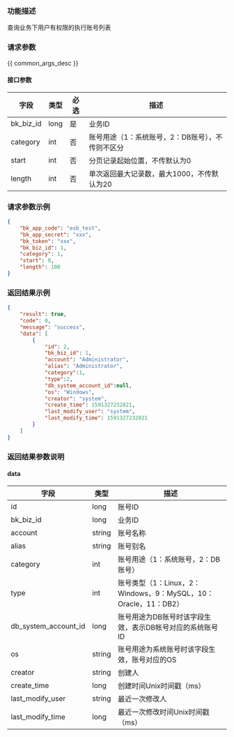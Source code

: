### 功能描述

查询业务下用户有权限的执行账号列表

### 请求参数

{{ common_args_desc }}

#### 接口参数

| 字段       |  类型      | 必选   |  描述      |
|----------------------|------------|--------|------------|
| bk_biz_id              |  long       | 是     | 业务ID |
| category               |  int        | 否     | 账号用途（1：系统账号，2：DB账号），不传则不区分 |
| start                  |  int        | 否     | 分页记录起始位置，不传默认为0 |
| length                 |  int        | 否     | 单次返回最大记录数，最大1000，不传默认为20 |

### 请求参数示例

```json
{
    "bk_app_code": "esb_test",
    "bk_app_secret": "xxx",
    "bk_token": "xxx",
    "bk_biz_id": 1,
    "category": 1,
    "start": 0,
    "length": 100
}
```

### 返回结果示例

```json
{
    "result": true,
    "code": 0,
    "message": "success",
    "data": [
        {
            "id": 2,
            "bk_biz_id": 1,
            "account": "Administrator",
            "alias": "Administrator",
            "category":1,
            "type":2,
            "db_system_account_id":null,
            "os": "Windows",
            "creator": "system",
            "create_time": 1591327232821,
            "last_modify_user": "system",
            "last_modify_time": 1591327232821
        }
    ]
}
```

### 返回结果参数说明

#### data

| 字段      | 类型      | 描述      |
|-----------|-----------|-----------|
| id                    | long      | 账号ID |
| bk_biz_id             | long      | 业务ID |
| account               | string    | 账号名称 |
| alias                 | string    | 账号别名 |
| category              | int       | 账号用途（1：系统账号，2：DB账号） |
| type                  | int       | 账号类型（1：Linux，2：Windows，9：MySQL，10：Oracle，11：DB2）|
| db_system_account_id  | long      | 账号用途为DB账号时该字段生效，表示DB帐号对应的系统账号ID |
| os                    | string    | 账号用途为系统账号时该字段生效，账号对应的OS |
| creator               | string    | 创建人 |
| create_time           | long      | 创建时间Unix时间戳（ms） |
| last_modify_user      | string    | 最近一次修改人 |
| last_modify_time      | long      | 最近一次修改时间Unix时间戳（ms） |
